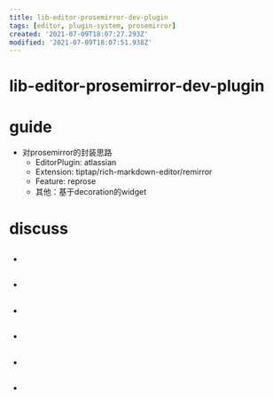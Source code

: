 ```yaml
---
title: lib-editor-prosemirror-dev-plugin
tags: [editor, plugin-system, prosemirror]
created: '2021-07-09T18:07:27.293Z'
modified: '2021-07-09T18:07:51.938Z'
---
```


# lib-editor-prosemirror-dev-plugin

# guide
- 对prosemirror的封装思路
  - EditorPlugin: atlassian
  - Extension: tiptap/rich-markdown-editor/remirror
  - Feature: reprose
  - 其他：基于decoration的widget
# discuss
- ## 

- ## 

- ## 

- ## 

- ## 

- ## 
